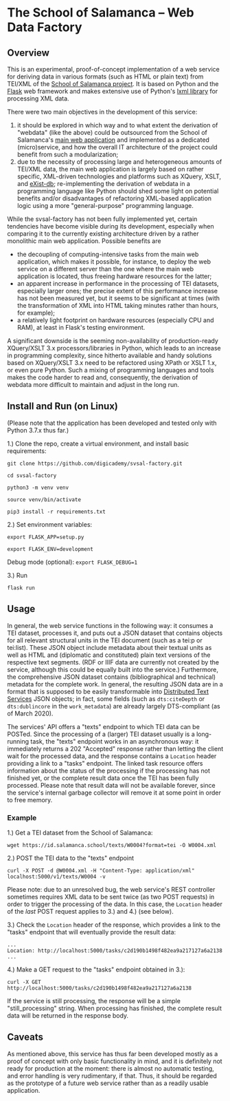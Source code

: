 # The School of Salamanca – Web Data Factory

## Overview

This is an experimental, proof-of-concept implementation of a web service for 
deriving data in various formats (such as HTML or plain text) from TEI/XML of the 
[School of Salamanca project](http://www.salamanca.school). It is based on Python and 
the [Flask](https://palletsprojects.com/p/flask/) web framework and makes extensive use of 
Python's [lxml library](https://lxml.de/) for processing XML data. 

There were two main objectives in the development of this service: 
1. it should be explored in which way and to what extent the derivation of 
"webdata" (like the above) could be outsourced from the School of 
Salamanca's [main web application](https://www.github.com/digicademy/svsal) and 
implemented as a dedicated (micro)service, and how the overall IT architecture of 
the project could benefit from such a modularization;
2. due to the necessity of processing large and heterogeneous amounts of TEI/XML data, 
the main web application is largely based on rather specific, XML-driven technologies and platforms such as 
XQuery, XSLT, and [eXist-db](http://exist-db.org); re-implementing the 
derivation of webdata in a programming language like Python should shed some light on potential benefits 
and/or disadvantages of refactoring XML-based application logic using a more "general-purpose" 
programming language.

While the svsal-factory has not been fully implemented yet, certain tendencies have become visible during 
its development, especially when comparing it to the currently existing architecture driven by a rather monolithic 
main web application. Possible benefits are
- the decoupling of computing-intensive tasks from the main web application, 
which makes it possible, for instance, to deploy the web service on a 
different server than the one where the main web application is located, thus 
freeing hardware resources for the latter;
- an apparent increase in performance in the processing of TEI datasets, especially 
larger ones; the precise extent of this performance increase 
has not been measured yet, but it seems to be significant at 
times (with the transformation of XML into HTML taking minutes 
rather than hours, for example);
- a relatively light footprint on hardware resources (especially CPU and RAM), 
at least in Flask's testing environment.

A significant downside is the seeming non-availability of production-ready XQuery/XSLT 3.x processors/libraries 
in Python, which leads to an increase in programming complexity, since hitherto available and handy
solutions based on XQuery/XSLT 3.x need to be refactored using XPath or XSLT 1.x, or even pure Python. 
Such a mixing of programming languages and tools makes the code harder to read and, consequently, 
the derivation of webdata more difficult to maintain and adjust in the long run.


## Install and Run (on Linux)

(Please note that the application has been developed and tested only with Python 3.7.x thus far.)

1.) Clone the repo, create a virtual environment, and install basic requirements:

`git clone https://github.com/digicademy/svsal-factory.git`

`cd svsal-factory`

`python3 -m venv venv`

`source venv/bin/activate`

`pip3 install -r requirements.txt`

2.) Set environment variables:

`export FLASK_APP=setup.py`

`export FLASK_ENV=development`

Debug mode (optional): `export FLASK_DEBUG=1`

3.) Run

`flask run`


## Usage

In general, the web service functions in the following way: it consumes a TEI dataset, 
processes it, and puts out a JSON dataset that contains objects for all relevant 
structural units in the TEI document (such as a tei:p or tei:list). 
These JSON object include metadata about their textual units 
as well as HTML and (diplomatic and constituted) plain text versions of the respective text segments. 
(RDF or IIIF data are currently not created by the service, although this could be equally built into the service.) 
Furthermore, the comprehensive JSON dataset contains (bibliographical 
and technical) metadata for the complete work. In general, the resulting 
JSON data are in a format that is supposed to be easily transformable 
into [Distributed Text Services](https://distributed-text-services.github.io/specifications/) JSON objects; 
in fact, some fields (such as `dts:citeDepth` or `dts:dublincore` in the `work_metadata`) are already largely DTS-compliant (as of March 2020).

The services' API offers a "texts" endpoint to which TEI data can be POSTed. 
Since the processing of a (larger) TEI dataset usually is a long-running task, 
the "texts" endpoint works in an asynchronous way: it immediately returns a 202 "Accepted" response
rather than letting the client wait for the processed data, and the response contains a `Location` header 
providing a link to a "tasks" endpoint. The linked task resource 
offers information about the status of the processing if the processing 
has not finished yet, or the complete result data 
once the TEI has been fully processed. Please note that result data will not be
available forever, since the service's internal garbage 
collector will remove it at some point in order to free memory. 

### Example

1.) Get a TEI dataset from the School of Salamanca:

`wget https://id.salamanca.school/texts/W0004?format=tei -O W0004.xml`

2.) POST the TEI data to the "texts" endpoint

`curl -X POST -d @W0004.xml -H "Content-Type: application/xml" localhost:5000/v1/texts/W0004 -v`

Please note: due to an unresolved bug, the web service's REST controller sometimes requires
XML data to be sent twice (as two POST requests) in order to trigger the processing of the data. 
In this case, the `Location` header of the _last_ POST request applies to 3.) and 4.) (see below).

3.) Check the `Location` header of the response, which provides a link to the "tasks" endpoint that will eventually 
provide the result data:

```Content-Type: application/json
...
Location: http://localhost:5000/tasks/c2d190b1498f482ea9a217127a6a2138
...
``` 

4.) Make a GET request to the "tasks" endpoint obtained in 3.):

`curl -X GET http://localhost:5000/tasks/c2d190b1498f482ea9a217127a6a2138`

If the service is still processing, the response will be a simple "still_processing" 
string. When processing has finished,
the complete result data will be returned in the response body.


## Caveats

As mentioned above, this service has thus far been developed mostly as a proof of concept with 
only basic functionality in mind, and it is definitely not ready for production at the moment: 
there is almost no automatic testing, and error handling is very rudimentary, if that. Thus, it should be regarded 
as the prototype of a future web service rather than as a readily usable application. 
